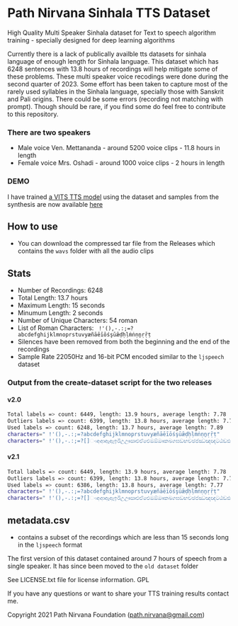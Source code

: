 # Path Nirvana Sinhala TTS Dataset
 
High Quality Multi Speaker Sinhala dataset for Text to speech algorithm training - specially designed for deep learning algorithms

Currently there is a lack of publically availble tts datasets for sinhala language of enough length for Sinhala language. This dataset which has 6248 sentences with 13.8 hours of recordings will help mitigate some of these problems. These multi speaker voice recodings were done during the second quarter of 2023. Some effort has been taken to capture most of the rarely used syllables in the Sinhala language, specially those with Sanskrit and Pali origins. There could be some errors (recording not matching with prompt). Though should be rare, if you find some do feel free to contribute to this repository.

### There are two speakers
- Male voice Ven. Mettananda - around 5200 voice clips - 11.8 hours in length
- Female voice Mrs. Oshadi - around 1000 voice clips - 2 hours in length

### DEMO
I have trained [a VITS TTS model](https://github.com/pathnirvana/coqui-tts) using the dataset and samples from the synthesis are now available [here](https://pnfo.github.io/sinhala-tts-dataset/)

## How to use
- You can download the compressed tar file from the Releases which contains the `wavs` folder with all the audio clips

## Stats
- Number of Recordings: 6248
- Total Length: 13.7 hours
- Maximum Length: 15 seconds
- Minumum Length: 2 seconds
- Number of Unique Characters: 54 roman
- List of Roman Characters: ` !'(),-.:;=?abcdefghijklmnoprstuvyæñāēīōśşūǣḍḥḷṁṅṇṉṛṝṭ`
- Silences have been removed from both the beginning and the end of the recordings
- Sample Rate 22050Hz and 16-bit PCM encoded similar to the `ljspeech` dataset

### Output from the create-dataset script for the two releases
#### v2.0
```bash
Total labels => count: 6449, length: 13.9 hours, average length: 7.78
Outliers labels => count: 6399, length: 13.8 hours, average length: 7.78
Used labels => count: 6248, length: 13.7 hours, average length: 7.89
characters=" !'(),-.:;=?abcdefghijklmnoprstuvyæñāēīōśşūǣḍḥḷṁṅṇṉṛṝṭ"
characters=" !'(),-.:;=?[]ංඃඅආඇඈඉඊඋඌඍඑඒඓඔඕඖකඛගඝඞඟචඡජඣඤඥටඨඩඪණඬතථදධනඳපඵබභමඹයරලවශෂසහළෆ්ාැෑිීුූෘෙේෛොෝෞෲ‍‘’“”"
```
#### v2.1
```bash
Total labels => count: 6449, length: 13.9 hours, average length: 7.78
Outliers labels => count: 6399, length: 13.8 hours, average length: 7.78
Used labels => count: 6386, length: 13.8 hours, average length: 7.77
characters=" !'(),-.:;=?abcdefghijklmnoprstuvyæñāēīōśşūǣḍḥḷṁṅṇṉṛṝṭ"
characters=" !'(),-.:;=?[]ංඃඅආඇඈඉඊඋඌඍඑඒඓඔඕඖකඛගඝඞඟචඡජඣඤඥටඨඩඪණඬතථදධනඳපඵබභමඹයරලවශෂසහළෆ්ාැෑිීුූෘෙේෛොෝෞෲ‍‘’“”"
```

## metadata.csv
- contains a subset of the recordings which are less than 15 seconds long in the `ljspeech` format

The first version of this dataset contained around 7 hours of speech from a single speaker. It has since been moved to the `old dataset` folder

See LICENSE.txt file for license information. GPL

If you have any questions or want to share your TTS training results contact me.

Copyright 2021 Path Nirvana Foundation (path.nirvana@gmail.com)
